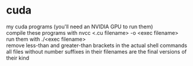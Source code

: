 # cuda
my cuda programs (you'll need an NVIDIA GPU to run them)  
compile these programs with nvcc <.cu filename> -o \<exec filename\>  
run them with ./\<exec filename\>  
remove less-than and greater-than brackets in the actual shell commands  
all files without number suffixes in their filenames are the final versions of their kind

